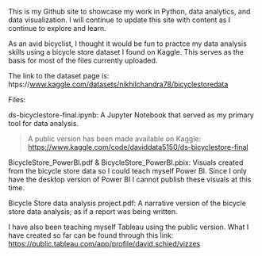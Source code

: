 This is my Github site to showcase my work in Python, data analytics, and data visualization.  I will continue to update this site with content as I continue to explore and learn.

As an avid bicyclist, I thought it would be fun to practce my data analysis skills using a bicycle store dataset I found on Kaggle. This serves as the basis for most of the files currently uploaded.

The link to the dataset page is:  htps://www.kaggle.com/datasets/nikhilchandra78/bicyclestoredata

Files:


ds-bicyclestore-final.ipynb:  A Jupyter Notebook that served as my primary tool for data analysis.
  >  A public version has been made available on Kaggle:  https://www.kaggle.com/code/daviddata5150/ds-bicyclestore-final

BicycleStore_PowerBI.pdf & BicycleStore_PowerBI.pbix: Visuals created from the bicycle store data so I could teach myself Power BI.  Since I only have the desktop version of Power BI I cannot
    publish these visuals at this time.

Bicycle Store data analysis project.pdf: A narrative version of the bicycle store data analysis; as if a report was being written.

I have also been teaching myself Tableau using the public version.  What I have created so far can be found through this link:
    https://public.tableau.com/app/profile/david.schied/vizzes
